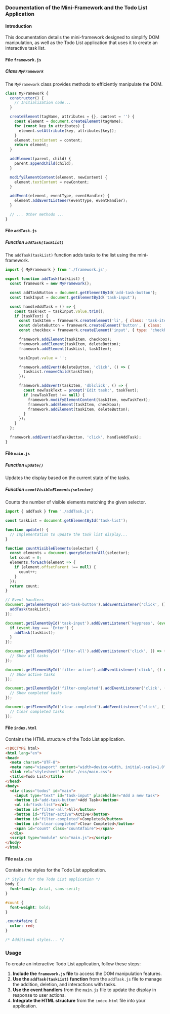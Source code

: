 ### Documentation of the Mini-Framework and the Todo List Application

#### Introduction

This documentation details the mini-framework designed to simplify DOM manipulation, as well as the Todo List application that uses it to create an interactive task list.

#### File `framework.js`

##### Class `MyFramework`

The `MyFramework` class provides methods to efficiently manipulate the DOM.

```javascript
class MyFramework {
  constructor() {
    // Initialization code...
  }

  createElement(tagName, attributes = {}, content = '') {
    const element = document.createElement(tagName);
    for (const key in attributes) {
      element.setAttribute(key, attributes[key]);
    }
    element.textContent = content;
    return element;
  }

  addElement(parent, child) {
    parent.appendChild(child);
  }

  modifyElementContent(element, newContent) {
    element.textContent = newContent;
  }

  addEvent(element, eventType, eventHandler) {
    element.addEventListener(eventType, eventHandler);
  }

  // ... Other methods ...
}
```

#### File `addTask.js`

##### Function `addTask(taskList)`

The `addTask(taskList)` function adds tasks to the list using the mini-framework.

```javascript
import { MyFramework } from './framework.js';

export function addTask(taskList) {
  const framework = new MyFramework();

  const addTaskButton = document.getElementById('add-task-button');
  const taskInput = document.getElementById('task-input');

  const handleAddTask = () => {
    const taskText = taskInput.value.trim();
    if (taskText) {
      const taskItem = framework.createElement('li', { class: 'task-item' }, taskText);
      const deleteButton = framework.createElement('button', { class: 'delete-button' }, 'Delete');
      const checkbox = framework.createElement('input', { type: 'checkbox', class: 'task-checkbox' });

      framework.addElement(taskItem, checkbox);
      framework.addElement(taskItem, deleteButton);
      framework.addElement(taskList, taskItem);

      taskInput.value = '';

      framework.addEvent(deleteButton, 'click', () => {
        taskList.removeChild(taskItem);
      });

      framework.addEvent(taskItem, 'dblclick', () => {
        const newTaskText = prompt('Edit task:', taskText);
        if (newTaskText !== null) {
          framework.modifyElementContent(taskItem, newTaskText);
          framework.addElement(taskItem, checkbox);
          framework.addElement(taskItem, deleteButton);
        }
      });
    }
  };

  framework.addEvent(addTaskButton, 'click', handleAddTask);
}
```

#### File `main.js`

##### Function `update()`

Updates the display based on the current state of the tasks.

##### Function `countVisibleElements(selector)`

Counts the number of visible elements matching the given selector.

```javascript
import { addTask } from './addTask.js';

const taskList = document.getElementById('task-list');

function update() {
  // Implementation to update the task list display...
}

function countVisibleElements(selector) {
  const elements = document.querySelectorAll(selector);
  let count = 0;
  elements.forEach(element => {
    if (element.offsetParent !== null) {
      count++;
    }
  });
  return count;
}

// Event handlers
document.getElementById('add-task-button').addEventListener('click', () => {
  addTask(taskList);
});

document.getElementById('task-input').addEventListener('keypress', (event) => {
  if (event.key === 'Enter') {
    addTask(taskList);
  }
});

document.getElementById('filter-all').addEventListener('click', () => {
  // Show all tasks
});

document.getElementById('filter-active').addEventListener('click', () => {
  // Show active tasks
});

document.getElementById('filter-completed').addEventListener('click', () => {
  // Show completed tasks
});

document.getElementById('clear-completed').addEventListener('click', () => {
  // Clear completed tasks
});
```

#### File `index.html`

Contains the HTML structure of the Todo List application.

```html
<!DOCTYPE html>
<html lang="en">
<head>
  <meta charset="UTF-8">
  <meta name="viewport" content="width=device-width, initial-scale=1.0">
  <link rel="stylesheet" href="./css/main.css">
  <title>Todo List</title>
</head>
<body>
  <div class="todos" id="main">
    <input type="text" id="task-input" placeholder="Add a new task">
    <button id="add-task-button">Add Task</button>
    <ul id="task-list"></ul>
    <button id="filter-all">All</button>
    <button id="filter-active">Active</button>
    <button id="filter-completed">Completed</button>
    <button id="clear-completed">Clear Completed</button>
    <span id="count" class="countAfaire"></span>
  </div>
  <script type="module" src="main.js"></script>
</body>
</html>
```

#### File `main.css`

Contains the styles for the Todo List application.

```css
/* Styles for the Todo List application */
body {
  font-family: Arial, sans-serif;
}

#count {
  font-weight: bold;
}

.countAfaire {
  color: red;
}

/* Additional styles... */
```

### Usage

To create an interactive Todo List application, follow these steps:

1. **Include the `framework.js` file** to access the DOM manipulation features.
2. **Use the `addTask(taskList)` function** from the `addTask.js` file to manage the addition, deletion, and interactions with tasks.
3. **Use the event handlers** from the `main.js` file to update the display in response to user actions.
4. **Integrate the HTML structure** from the `index.html` file into your application.